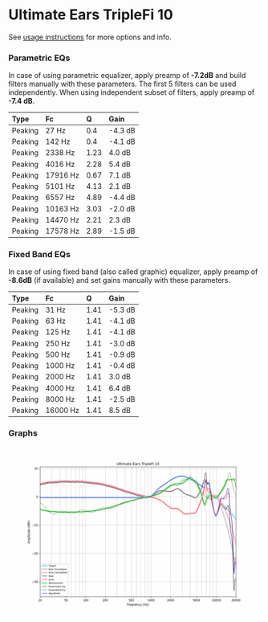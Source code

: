 # Ultimate Ears TripleFi 10
See [usage instructions](https://github.com/jaakkopasanen/AutoEq#usage) for more options and info.

### Parametric EQs
In case of using parametric equalizer, apply preamp of **-7.2dB** and build filters manually
with these parameters. The first 5 filters can be used independently.
When using independent subset of filters, apply preamp of **-7.4 dB**.

| Type    | Fc       |    Q | Gain    |
|:--------|:---------|:-----|:--------|
| Peaking | 27 Hz    | 0.4  | -4.3 dB |
| Peaking | 142 Hz   | 0.4  | -4.1 dB |
| Peaking | 2338 Hz  | 1.23 | 4.0 dB  |
| Peaking | 4016 Hz  | 2.28 | 5.4 dB  |
| Peaking | 17916 Hz | 0.67 | 7.1 dB  |
| Peaking | 5101 Hz  | 4.13 | 2.1 dB  |
| Peaking | 6557 Hz  | 4.89 | -4.4 dB |
| Peaking | 10163 Hz | 3.03 | -2.0 dB |
| Peaking | 14470 Hz | 2.21 | 2.3 dB  |
| Peaking | 17578 Hz | 2.89 | -1.5 dB |

### Fixed Band EQs
In case of using fixed band (also called graphic) equalizer, apply preamp of **-8.6dB**
(if available) and set gains manually with these parameters.

| Type    | Fc       |    Q | Gain    |
|:--------|:---------|:-----|:--------|
| Peaking | 31 Hz    | 1.41 | -5.3 dB |
| Peaking | 63 Hz    | 1.41 | -4.1 dB |
| Peaking | 125 Hz   | 1.41 | -4.1 dB |
| Peaking | 250 Hz   | 1.41 | -3.0 dB |
| Peaking | 500 Hz   | 1.41 | -0.9 dB |
| Peaking | 1000 Hz  | 1.41 | -0.4 dB |
| Peaking | 2000 Hz  | 1.41 | 3.0 dB  |
| Peaking | 4000 Hz  | 1.41 | 6.4 dB  |
| Peaking | 8000 Hz  | 1.41 | -2.5 dB |
| Peaking | 16000 Hz | 1.41 | 8.5 dB  |

### Graphs
![](./Ultimate%20Ears%20TripleFi%2010.png)